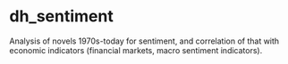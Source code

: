 # dh_sentiment
Analysis of novels 1970s-today for sentiment, and correlation of that with economic indicators (financial markets, macro sentiment indicators).
